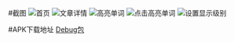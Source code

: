 #截图
![首页](http://7d9r49.com1.z0.glb.clouddn.com/Screenshot_2016-04-05-17-01-52-728_%E5%88%86%E7%BA%A7%E9%98%85%E8%AF%BB.png?imageView/2/w/200/q/90)
![文章详情](http://7d9r49.com1.z0.glb.clouddn.com/Screenshot_2016-04-06-15-46-38-847_%E5%88%86%E7%BA%A7%E9%98%85%E8%AF%BB.png?imageView/2/w/200/q/90)
![高亮单词](http://7d9r49.com1.z0.glb.clouddn.com/Screenshot_2016-04-06-15-46-47-667_%E5%88%86%E7%BA%A7%E9%98%85%E8%AF%BB.png?imageView/2/w/200/q/90)
![点击高亮单词](http://7d9r49.com1.z0.glb.clouddn.com/Screenshot_2016-04-06-15-46-44-092_%E5%88%86%E7%BA%A7%E9%98%85%E8%AF%BB.png?imageView/2/w/200/q/90)
![设置显示级别](http://7d9r49.com1.z0.glb.clouddn.com/Screenshot_2016-04-05-17-02-21-300_%E5%88%86%E7%BA%A7%E9%98%85%E8%AF%BB.png?imageView/2/w/200/q/90)

#APK下载地址
[Debug包](http://7d9r49.com1.z0.glb.clouddn.com/app-debug.apk "APK")
